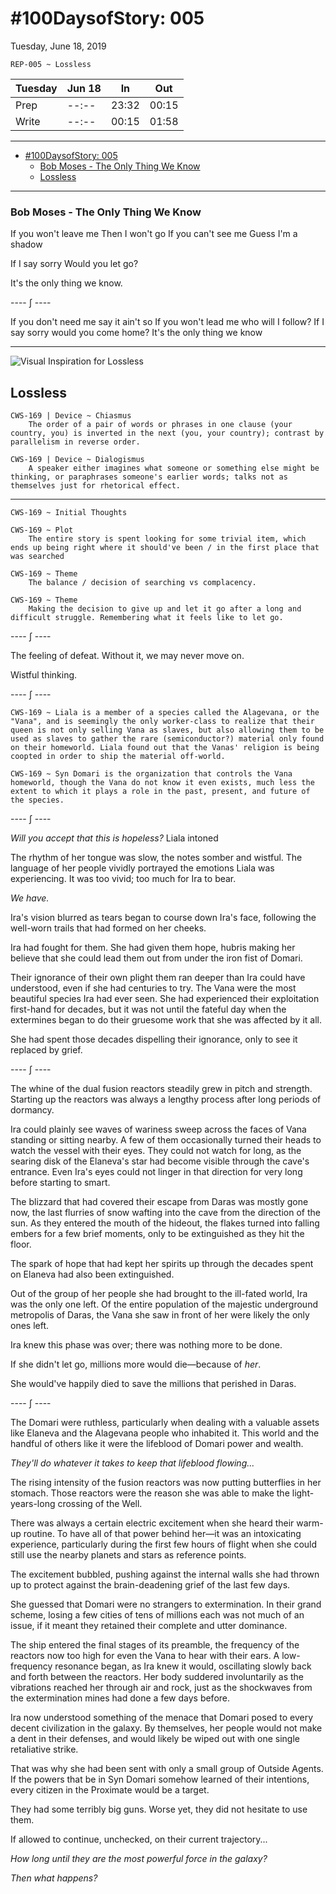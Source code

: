 # #100DaysofStory: 005

Tuesday, June 18, 2019

    REP-005 ~ Lossless  

| Tuesday | Jun 18 | In    | Out   |
| ------- | ------ | ----- | ----- |
| Prep    | --:--  | 23:32 | 00:15 |
| Write   | --:--  | 00:15 | 01:58 |

---

- [#100DaysofStory: 005](#100DaysofStory-005)
    - [Bob Moses - The Only Thing We Know](#Bob-Moses---The-Only-Thing-We-Know)
  - [Lossless](#Lossless)

---

### Bob Moses - The Only Thing We Know

If you won't leave me
Then I won't go
If you can't see me
Guess I'm a shadow

If I say sorry
Would you let go?

It's the only thing we know.


---- ∫ ----

If you don't need me say it ain't so
If you won't lead me who will I follow?
If I say sorry would you come home?
It's the only thing we know

---

![Visual Inspiration for Lossless](005-1-lossless.jpg)

## Lossless

    CWS-169 | Device ~ Chiasmus
        The order of a pair of words or phrases in one clause (your country, you) is inverted in the next (you, your country); contrast by parallelism in reverse order.

    CWS-169 | Device ~ Dialogismus
        A speaker either imagines what someone or something else might be thinking, or paraphrases someone's earlier words; talks not as themselves just for rhetorical effect.

---

    CWS-169 ~ Initial Thoughts

    CWS-169 ~ Plot
        The entire story is spent looking for some trivial item, which ends up being right where it should've been / in the first place that was searched

    CWS-169 ~ Theme
        The balance / decision of searching vs complacency. 

    CWS-169 ~ Theme
        Making the decision to give up and let it go after a long and difficult struggle. Remembering what it feels like to let go.

---- ∫ ----

The feeling of defeat. Without it, we may never move on.

Wistful thinking.

---- ∫ ----

    CWS-169 ~ Liala is a member of a species called the Alagevana, or the "Vana", and is seemingly the only worker-class to realize that their queen is not only selling Vana as slaves, but also allowing them to be used as slaves to gather the rare (semiconductor?) material only found on their homeworld. Liala found out that the Vanas' religion is being coopted in order to ship the material off-world.

    CWS-169 ~ Syn Domari is the organization that controls the Vana homeworld, though the Vana do not know it even exists, much less the extent to which it plays a role in the past, present, and future of the species.

---- ∫ ----

_Will you accept that this is hopeless?_ Liala intoned

The rhythm of her tongue was slow, the notes somber and wistful. The language of her people vividly portrayed the emotions Liala was experiencing. It was too vivid; too much for Ira to bear.

_We have._

Ira's vision blurred as tears began to course down Ira's face, following the well-worn trails that had formed on her cheeks. 

Ira had fought for them. She had given them hope, hubris making her believe that she could lead them out from under the iron fist of Domari.

Their ignorance of their own plight them ran deeper than Ira could have understood, even if she had centuries to try. The Vana were the most beautiful species Ira had ever seen. She had experienced their exploitation first-hand for decades, but it was not until the fateful day when the extermines began to do their gruesome work that she was affected by it all.

She had spent those decades dispelling their ignorance, only to see it replaced by grief.

---- ∫ ----

The whine of the dual fusion reactors steadily grew in pitch and strength. Starting up the reactors was always a lengthy process after long periods of dormancy.

Ira could plainly see waves of wariness sweep across the faces of Vana standing or sitting nearby. A few of them occasionally turned their heads to watch the vessel with their eyes. They could not watch for long, as the searing disk of the Elaneva's star had become visible through the cave's entrance. Even Ira's eyes could not linger in that direction for very long before starting to smart.

The blizzard that had covered their escape from Daras was mostly gone now, the last flurries of snow wafting into the cave from the direction of the sun. As they entered the mouth of the hideout, the flakes turned into falling embers for a few brief moments, only to be extinguished as they hit the floor. 

The spark of hope that had kept her spirits up through the decades spent on Elaneva had also been extinguished.

Out of the group of her people she had brought to the ill-fated world, Ira was the only one left. Of the entire population of the majestic underground metropolis of Daras, the Vana she saw in front of her were likely the only ones left.

Ira knew this phase was over; there was nothing more to be done.

If she didn't let go, millions more would die—because of _her_.

She would've happily died to save the millions that perished in Daras.

---- ∫ ----

The Domari were ruthless, particularly when dealing with a valuable assets like Elaneva and the Alagevana people who inhabited it. This world and the handful of others like it were the lifeblood of Domari power and wealth.

_They'll do whatever it takes to keep that lifeblood flowing..._

The rising intensity of the fusion reactors was now putting butterflies in her stomach. Those reactors were the reason she was able to make the light-years-long crossing of the Well. 

There was always a certain electric excitement when she heard their warm-up routine. To have all of that power behind her—it was an intoxicating experience, particularly during the first few hours of flight when she could still use the nearby planets and stars as reference points.

The excitement bubbled, pushing against the internal walls she had thrown up to protect against the brain-deadening grief of the last few days.

She guessed that Domari were no strangers to extermination. In their grand scheme, losing a few cities of tens of millions each was not much of an issue, if it meant they retained their complete and utter dominance.

The ship entered the final stages of its preamble, the frequency of the reactors now too high for even the Vana to hear with their ears. A low-frequency resonance began, as Ira knew it would, oscillating slowly back and forth between the reactors. Her body suddered involuntarily as the vibrations reached her through air and rock, just as the shockwaves from the extermination mines had done a few days before.

Ira now understood something of the menace that Domari posed to every decent civilization in the galaxy. By themselves, her people would not make a dent in their defenses, and would likely be wiped out with one single retaliative strike.

That was why she had been sent with only a small group of Outside Agents. If the powers that be in Syn Domari somehow learned of their intentions, every citizen in the Proximate would be a target.

They had some terribly big guns. Worse yet, they did not hesitate to use them.

If allowed to continue, unchecked, on their current trajectory...

_How long until they are the most powerful force in the galaxy?_

_Then what happens?_







